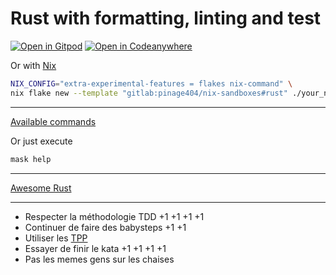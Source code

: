 # Rust with formatting, linting and test

[![Open in Gitpod](https://gitpod.io/button/open-in-gitpod.svg)](https://gitpod.io/#WORKDIR=rust/https://gitlab.com/pinage404/nix-sandboxes)
[![Open in Codeanywhere](https://codeanywhere.com/img/open-in-codeanywhere-btn.svg)](https://app.codeanywhere.com/#https://github.com/pinage404/nix-sandboxes)

Or with [Nix](https://nixos.org)

```sh
NIX_CONFIG="extra-experimental-features = flakes nix-command" \
nix flake new --template "gitlab:pinage404/nix-sandboxes#rust" ./your_new_project_directory
```

---

[Available commands](./maskfile.md)

Or just execute

```sh
mask help
```

---

[Awesome Rust](https://github.com/rust-unofficial/awesome-rust#readme)

---

- Respecter la méthodologie TDD +1 +1 +1 +1
- Continuer de faire des babysteps +1 +1
- Utiliser les [TPP](https://en.wikipedia.org/wiki/Transformation_Priority_Premise)
- Essayer de finir le kata +1 +1 +1 +1
- Pas les memes gens sur les chaises
